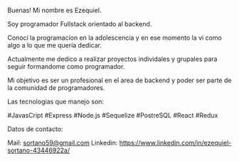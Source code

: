 Buenas! Mi nombre es Ezequiel.

Soy programador Fullstack orientado al backend.

Conocí la programacion en la adolescencia y en ese momento la vi como algo a lo que me quería dedicar.

Actualmente me dedico a realizar proyectos individales y grupales para seguir formandome como programador.

Mi objetivo es ser un profesional en el area de backend y poder ser parte de la comunidad de programadores.

Las tecnologias que manejo son:

#JavasCript
#Express
#Node.js
#Sequelize
#PostreSQL
#React
#Redux


Datos de contacto:

Mail: sortano59@gmail.com
Linkedin: https://www.linkedin.com/in/ezequiel-sortano-43446922a/











